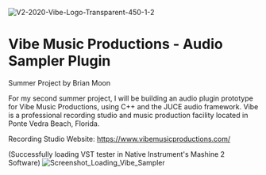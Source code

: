 ![V2-2020-Vibe-Logo-Transparent-450-1-2](https://user-images.githubusercontent.com/25870426/124214978-276e1080-dac1-11eb-8ba0-3751a11327ae.png)
# Vibe Music Productions - Audio Sampler Plugin
Summer Project by Brian Moon

For my second summer project, I will be building an audio plugin prototype for Vibe Music Productions, using C++ and the JUCE audio framework. Vibe is a professional recording studio and music production facility located in Ponte Vedra Beach, Florida. 

Recording Studio Website: https://www.vibemusicproductions.com/

(Successfully loading VST tester in Native Instrument's Mashine 2 Software)
![Screenshot_Loading_Vibe_Sampler](https://user-images.githubusercontent.com/25870426/124214309-ffca7880-dabf-11eb-9eed-066e948a09a0.png)